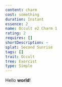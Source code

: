 ```yaml
---
content: charm
cost: something
duration: Instant
essence: 2
name: Occult e2 Charm 1
rating: 2
requires: []
shortDescription: ~
splat: Second Sunrise
tags: []
trait: Occult
tree: Exorcist
type: Simple
---
```


Hello **world**!
